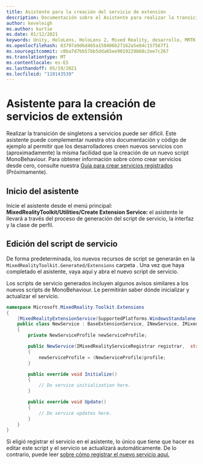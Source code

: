 ```yaml
---
title: Asistente para la creación del servicio de extensión
description: Documentación sobre el Asistente para realizar la transición de singletons a servicios MRTK
author: keveleigh
ms.author: kurtie
ms.date: 01/12/2021
keywords: Unity, HoloLens, HoloLens 2, Mixed Reality, desarrollo, MRTK
ms.openlocfilehash: 83797a9d6d465a150406b27162a5e84c157567f1
ms.sourcegitcommit: c0ba7d7bb57bb5dda65ee9019229b68c2ee7c267
ms.translationtype: MT
ms.contentlocale: es-ES
ms.lasthandoff: 05/19/2021
ms.locfileid: "110143539"
---
```

# <a name="extension-service-creation-wizard"></a>Asistente para la creación de servicios de extensión

Realizar la transición de singletons a servicios puede ser difícil. Este asistente puede complementar nuestra otra documentación y código de ejemplo al permitir que los desarrolladores creen nuevos servicios con (aproximadamente) la misma facilidad que la creación de un nuevo script MonoBehaviour. Para obtener información sobre cómo crear servicios desde cero, consulte nuestra [Guía para crear servicios registrados](../../configuration/mixed-reality-configuration-guide.md) (Próximamente).

## <a name="launching-the-wizard"></a>Inicio del asistente

Inicie el asistente desde el menú principal: **MixedRealityToolkit/Utilities/Create Extension Service:** el asistente le llevará a través del proceso de generación del script de servicio, la interfaz y la clase de perfil.

## <a name="editing-your-service-script"></a>Edición del script de servicio

De forma predeterminada, los nuevos recursos de script se generarán en la `MixedRealityToolkit.Generated/Extensions` carpeta . Una vez que haya completado el asistente, vaya aquí y abra el nuevo script de servicio.

Los scripts de servicio generados incluyen algunos avisos similares a los nuevos scripts de MonoBehaviour. Le permitirán saber dónde inicializar y actualizar el servicio.

```csharp
namespace Microsoft.MixedReality.Toolkit.Extensions
{
    [MixedRealityExtensionService(SupportedPlatforms.WindowsStandalone|SupportedPlatforms.MacStandalone|SupportedPlatforms.LinuxStandalone|SupportedPlatforms.WindowsUniversal)]
    public class NewService : BaseExtensionService, INewService, IMixedRealityExtensionService
    {
        private NewServiceProfile newServiceProfile;

        public NewService(IMixedRealityServiceRegistrar registrar,  string name,  uint priority,  BaseMixedRealityProfile profile) : base(registrar, name, priority, profile) 
        {
            newServiceProfile = (NewServiceProfile)profile;
        }

        public override void Initialize()
        {
            // Do service initialization here.
        }

        public override void Update()
        {
            // Do service updates here.
        }
    }
}
```

Si eligió registrar el servicio en el asistente, lo único que tiene que hacer es editar este script y el servicio se actualizará automáticamente. De lo contrario, puede leer [sobre cómo registrar el nuevo servicio aquí.](../../configuration/mixed-reality-configuration-guide.md)
